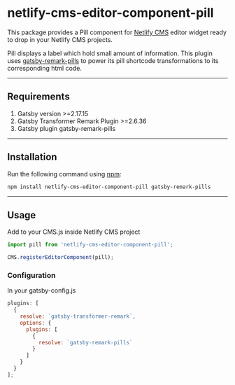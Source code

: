 # netlify-cms-editor-component-pill

This package provides a Pill component for [Netlify CMS](https://www.netlifycms.org/) editor widget ready to drop in your Netlify CMS projects.

Pill displays a label which hold small amount of information. This plugin uses [gatsby-remark-pills](https://github.com/agrawalaayushi/gatsby-remark-pills) to power its pill shortcode transformations to its corresponding html code.

---

## Requirements

1. Gatsby version >=2.17.15
2. Gatsby Transformer Remark Plugin >=2.6.36
3. Gatsby plugin gatsby-remark-pills 

---

## Installation

Run the following command using [npm](https://www.npmjs.com/):

```bash
npm install netlify-cms-editor-component-pill gatsby-remark-pills

```

---

## Usage

Add to your CMS.js inside Netlify CMS project

```js
import pill from 'netlify-cms-editor-component-pill';

CMS.registerEditorComponent(pill);
````

### Configuration

In your gatsby-config.js

```js
plugins: [
  {
    resolve: `gatsby-transformer-remark`,
    options: {
      plugins: [
        {
          resolve: `gatsby-remark-pills`
        }
      ]
    }
  }
];
```
